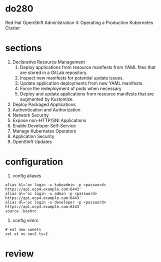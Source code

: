 # do280
Red Hat OpenShift Administration II: Operating a Production Kubernetes Cluster

# sections

1. Declarative Resource Management  
    1. Deploy applications from resource manifests from YAML files that are stored in a GitLab repository.
    1. Inspect new manifests for potential update issues.
    1. Update application deployments from new YAML manifests.
    1. Force the redeployment of pods when necessary
    1. Deploy and update applications from resource manifests that are augmented by Kustomize.
1. Deploy Packaged Applications    
1. Authentication and Authorization      
1. Network Security            
1. Expose non-HTTP/SNI Applications    
1. Enable Developer Self-Service      
1. Manage Kubernetes Operators      
1. Application Security      
1. OpenShift Updates      

# configuration
1. config aliases
```
alias kl='oc login -u kubeadmin -p <password> https://api.ocp4.example.com:6443'
alias al='oc login -u admin -p <password> https://api.ocp4.example.com:6443'
alias dl='oc login -u developer -p <password> https://api.ocp4.example.com:6443'
source .bashrc
```
1. config vimrc
```
# eat new sweets 
set et nu sw=2 ts=2
```

# review